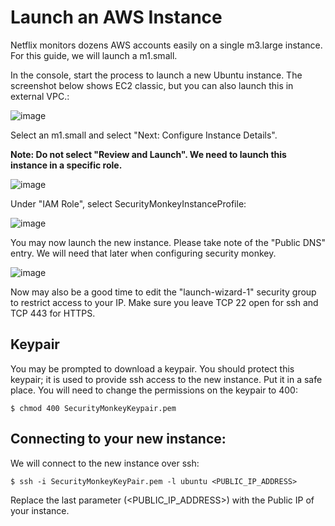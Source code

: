 Launch an AWS Instance
======================

Netflix monitors dozens AWS accounts easily on a single m3.large instance. For this guide, we will launch a m1.small.

In the console, start the process to launch a new Ubuntu instance. The screenshot below shows EC2 classic, but you can also launch this in external VPC.:

![image](images/resized_ubuntu.png)

Select an m1.small and select "Next: Configure Instance Details".

**Note: Do not select "Review and Launch". We need to launch this instance in a specific role.**

![image](images/resized_select_ec2_instance.png)

Under "IAM Role", select SecurityMonkeyInstanceProfile:

![image](images/resized_launch_instance_with_role.png)

You may now launch the new instance. Please take note of the "Public DNS" entry. We will need that later when configuring security monkey.

![image](images/resized_launched_sm.png)

Now may also be a good time to edit the "launch-wizard-1" security group to restrict access to your IP. Make sure you leave TCP 22 open for ssh and TCP 443 for HTTPS.

Keypair
-------

You may be prompted to download a keypair. You should protect this keypair; it is used to provide ssh access to the new instance. Put it in a safe place. You will need to change the permissions on the keypair to 400:

    $ chmod 400 SecurityMonkeyKeypair.pem

Connecting to your new instance:
--------------------------------

We will connect to the new instance over ssh:

    $ ssh -i SecurityMonkeyKeyPair.pem -l ubuntu <PUBLIC_IP_ADDRESS>

Replace the last parameter (\<PUBLIC\_IP\_ADDRESS\>) with the Public IP of your instance.
